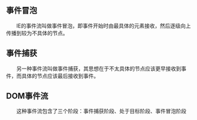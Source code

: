 ## **事件冒泡**

&emsp;&emsp;IE的事件流叫做事件冒泡，即事件开始时由最具体的元素接收，然后逐级向上传播到较为不具体的节点。

## **事件捕获**

&emsp;&emsp;另一种事件流叫做事件捕获，其思想在于不太具体的节点应该更早接收到事件，而具体的节点应该最后接收到事件。

## **DOM事件流**

&emsp;&emsp;这种事件流包含了三个阶段：事件捕获阶段、处于目标阶段、事件冒泡阶段

